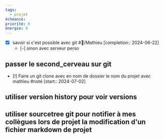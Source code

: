 ```yaml
---
tags:
  - projet
échéance: 
priorité: 0
énergie: 0
---
```

- [X] savoir si c'est possible avec git #👤/Mathieu  [completion:: 2024-06-22]
	- [-] sinon avec serveur perso
## passer le second_cerveau sur git
- [!] Faire un git clone avec en nom de dossier le nom du projet avec mathieu #noté  [start:: 2024-07-02]
## utiliser version history pour voir versions

## utiliser sourcetree git pour notifier à mes collègues lors de projet la modification d'un fichier markdown de projet